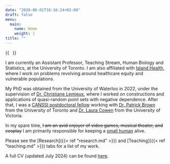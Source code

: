 ```yaml
---
date: "2020-06-01T16:16:24+02:00"
draft: false
menu:
  main:
    name: Home
    weight: 1
title: ""
---
```


{{<image float="right" width="11em" frame="true" caption="Me in 2022" src="img/gyd_me.jpg" >}}

<!--- This website is under construction. -->

<!--- **About me**: -->

I am currently an Assistant Professor, Teaching Stream, Human Biology and Statistics, at the University of Toronto. I am also affiliated with [Island Health](https://www.islandhealth.ca/), where I work on problems revolving around healthcare equity and vulnerable populations. 

My PhD was obtained from the University of Waterloo in 2022, under the supervision of [Dr. Christiane Lemieux](https://uwaterloo.ca/scholar/clemieux), where I worked on constructions and applications of quasi-random point sets with negative dependence. After that, I was a [CANSSI postdoctoral fellow](https://canssi.ca/story/cdpf-gracia-dong/) working with [Dr. Patrick Brown](https://www.statistics.utoronto.ca/people/directories/all-faculty/patrick-brown) from the University of Toronto and [Dr. Laura Cowen](https://www.uvic.ca/science/math-statistics/people/home/faculty/cowen_laura.php) from the University of Victoria.
<!---My current research primarily focuses on developing statistical methods to enumerate hidden vulnerable human populations, and is done in collaboration with [Island Health](https://www.islandhealth.ca/) and the [Centre for Global Health Research](https://www.cghr.org/). -->

In my spare time, ~~I am an avid enjoyer of video games, musical theater, and cosplay~~ I am primarily responsible for keeping a [small human](https://www.instagram.com/markusdong22/) alive.


Please see the [Research]({{< ref "research.md" >}}) and [Teaching]({{< ref "teaching.md" >}}) tabs for a list of my work.

<!--- My statements on teaching and EDI can be found in my [Blog]({{< ref "blog.md" >}}). If you want to get in touch, you can find my social media links and email address under the [Contact]({{< ref "contact.md" >}}) tab. -->

A full CV (updated July 2024) can be found [here](https://graciadong.github.io/CV_GYD.pdf).

